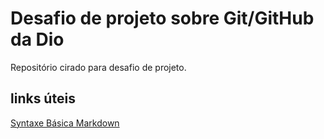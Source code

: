 # Desafio de projeto sobre Git/GitHub da Dio
Repositório cirado para desafio de projeto.

## links úteis
[Syntaxe Básica Markdown](https://www.markdownguide.org/basic-syntax/)
